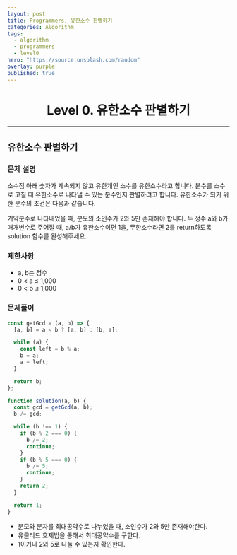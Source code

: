 ```yaml
---
layout: post
title: Programmers, 유한소수 판별하기
categories: Algorithm
tags:
  - algorithm
  - programmers
  - level0
hero: "https://source.unsplash.com/random"
overlay: purple
published: true
---
```


<center>

# Level 0. 유한소수 판별하기

</center>

---

## 유한소수 판별하기

### 문제 설명

소수점 아래 숫자가 계속되지 않고 유한개인 소수를 유한소수라고 합니다. 분수를 소수로 고칠 때 유한소수로 나타낼 수 있는 분수인지 판별하려고 합니다. 유한소수가 되기 위한 분수의 조건은 다음과 같습니다.

기약분수로 나타내었을 때, 분모의 소인수가 2와 5만 존재해야 합니다.
두 정수 a와 b가 매개변수로 주어질 때, a/b가 유한소수이면 1을, 무한소수라면 2를 return하도록 solution 함수를 완성해주세요.

### 제한사항

- a, b는 정수
- 0 < a ≤ 1,000
- 0 < b ≤ 1,000

### 문제풀이

```js
const getGcd = (a, b) => {
  [a, b] = a < b ? [a, b] : [b, a];

  while (a) {
    const left = b % a;
    b = a;
    a = left;
  }

  return b;
};

function solution(a, b) {
  const gcd = getGcd(a, b);
  b /= gcd;

  while (b !== 1) {
    if (b % 2 === 0) {
      b /= 2;
      continue;
    }
    if (b % 5 === 0) {
      b /= 5;
      continue;
    }
    return 2;
  }

  return 1;
}
```

- 분모와 분자를 최대공약수로 나누었을 때, 소인수가 2와 5만 존재해야한다.
- 유클리드 호제법을 통해서 최대공약수를 구한다.
- 1이거나 2와 5로 나눌 수 있는지 확인한다.
